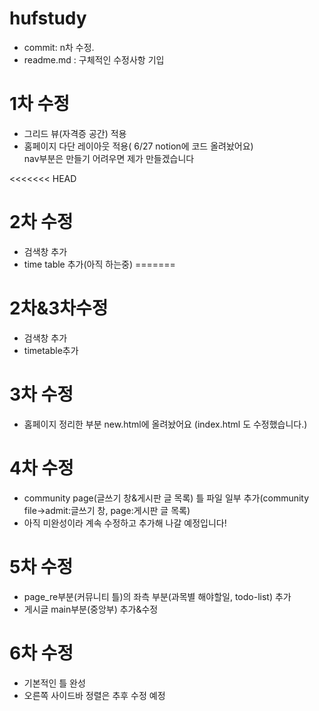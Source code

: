 # hufstudy
- commit: n차 수정. 
- readme.md : 구체적인 수정사항 기입


# 1차 수정  
- 그리드 뷰(자격증 공간) 적용  
- 홈페이지 다단 레이아웃 적용( 6/27  notion에 코드 올려놨어요)  
nav부분은 만들기 어려우면 제가 만들겠습니다

<<<<<<< HEAD
# 2차 수정
-  검색창 추가
-  time table 추가(아직 하는중)
=======
# 2차&3차수정
- 검색창 추가
- timetable추가

# 3차 수정
- 홈페이지 정리한 부분 new.html에 올려놨어요 (index.html 도 수정했습니다.)

# 4차 수정
- community page(글쓰기 창&게시판 글 목록) 틀 파일 일부 추가(community file->admit:글쓰기 창, page:게시판 글 목록)
- 아직 미완성이라 계속 수정하고 추가해 나갈 예정입니다!

# 5차 수정
- page_re부분(커뮤니티 틀)의 좌측 부분(과목별 해야할일, todo-list) 추가
- 게시글 main부분(중앙부) 추가&수정

# 6차 수정
- 기본적인 틀 완성
- 오른쪽 사이드바 정렬은 추후 수정 예정
